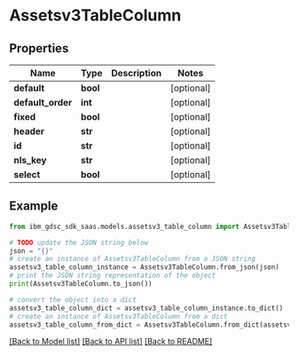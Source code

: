 # Assetsv3TableColumn


## Properties

Name | Type | Description | Notes
------------ | ------------- | ------------- | -------------
**default** | **bool** |  | [optional] 
**default_order** | **int** |  | [optional] 
**fixed** | **bool** |  | [optional] 
**header** | **str** |  | [optional] 
**id** | **str** |  | [optional] 
**nls_key** | **str** |  | [optional] 
**select** | **bool** |  | [optional] 

## Example

```python
from ibm_gdsc_sdk_saas.models.assetsv3_table_column import Assetsv3TableColumn

# TODO update the JSON string below
json = "{}"
# create an instance of Assetsv3TableColumn from a JSON string
assetsv3_table_column_instance = Assetsv3TableColumn.from_json(json)
# print the JSON string representation of the object
print(Assetsv3TableColumn.to_json())

# convert the object into a dict
assetsv3_table_column_dict = assetsv3_table_column_instance.to_dict()
# create an instance of Assetsv3TableColumn from a dict
assetsv3_table_column_from_dict = Assetsv3TableColumn.from_dict(assetsv3_table_column_dict)
```
[[Back to Model list]](../README.md#documentation-for-models) [[Back to API list]](../README.md#documentation-for-api-endpoints) [[Back to README]](../README.md)


